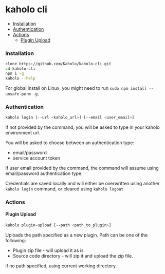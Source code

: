 # kaholo cli
* [Installation](#installation)
* [Authentication](#authentication)
* [Actions](#actions)
  * [Plugin Upload](#plugin-upload)
### Installation

```bash
clone https://github.com/Kaholo/kaholo-cli.git
cd kaholo-cli
npm i -g
kaholo --help
```

For global install on Linux, you might need to run `sudo npm install --unsafe-perm -g`.

### Authentication

```bash
kaholo login [--url <kaholo_url>] [--email <user_email>]
```

If not provided by the command, you will be asked to type in your kaholo environment url.

You will be asked to choose between an authentication type: 
* email/password
* service account token

If user email provided by the command, the command will assume using email/password authentication type. 

Credentials are saved locally and will either be overwritten using another `kaholo login` command, or cleared using `kaholo logout`


### Actions

#### Plugin Upload

```bash
kaholo plugin-upload [--path <path_to_plugin>]
```

Uploads the path specified as a new plugin. 
Path can be one of the following:
* Plugin zip file - will upload it as is
* Source code directory - will zip it and upload the zip file.

if no path specified, using current working directory.